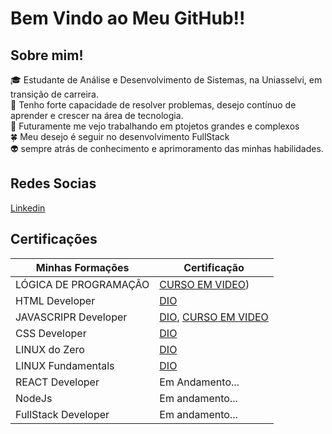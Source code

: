 # Bem Vindo ao Meu GitHub!!

## Sobre mim!

🎓 Estudante de Análise e Desenvolvimento de Sistemas, na Uniasselvi, em transição de carreira. </br>
🔧 Tenho forte capacidade de resolver problemas, desejo contínuo de aprender e crescer na área de tecnologia.</br>
🌌 Futuramente me vejo trabalhando em ptojetos grandes e complexos</br>
🍀 Meu desejo é seguir no desenvolvimento FullStack </br>
👽 sempre atrás de conhecimento e aprimoramento das minhas habilidades.</br>


## Redes Socias

[Linkedin](https://www.linkedin.com/in/luckkkkas/)


## Certificações

| Minhas Formações | Certificação |
| ---------------- | ------------ |
| LÓGICA DE PROGRAMAÇÂO | [CURSO EM VIDEO](https://www.cursoemvideo.com/certificates/certificado/?course_id=25239&cert-nonce=766f1d6687))|
| HTML Developer | [DIO](https://hermes.dio.me/certificates/cover/05489864.jpg)|
| JAVASCRIPR Developer | [DIO](https://hermes.dio.me/certificates/cover/GCMRQJMF.jpg),  [CURSO EM VIDEO](https://www.cursoemvideo.com/certificates/certificado/?course_id=27745&cert-nonce=8a37c2ab02) |
| CSS Developer | [DIO](https://hermes.dio.me/certificates/cover/9ECD4B41.jpg) |
| LINUX do Zero | [DIO](https://hermes.dio.me/certificates/cover/3OGMK2LD.jpg) |
| LINUX Fundamentals | [DIO](https://hermes.dio.me/certificates/cover/264724C1.jpg) |
| REACT Developer| Em Andamento... |
| NodeJs | Em andamento... |
| FullStack Developer | Em andamento... |


<!--
**luckkkkas/luckkkkas** is a ✨ _special_ ✨ repository because its `README.md` (this file) appears on your GitHub profile.

Here are some ideas to get you started:

- 🔭 I’m currently working on ...
- 🌱 I’m currently learning ...
- 👯 I’m looking to collaborate on ...
- 🤔 I’m looking for help with ...
- 💬 Ask me about ...
- 📫 How to reach me: ...
- 😄 Pronouns: ...
- ⚡ Fun fact: ...
-->
